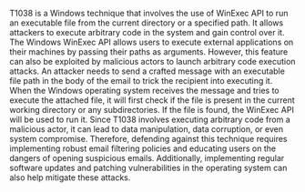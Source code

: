 T1038 is a Windows technique that involves the use of WinExec API to run an executable file from the current directory or a specified path. It allows attackers to execute arbitrary code in the system and gain control over it. 
The Windows WinExec API allows users to execute external applications on their machines by passing their paths as arguments. However, this feature can also be exploited by malicious actors to launch arbitrary code execution attacks. An attacker needs to send a crafted message with an executable file path in the body of the email to trick the recipient into executing it.
When the Windows operating system receives the message and tries to execute the attached file, it will first check if the file is present in the current working directory or any subdirectories. If the file is found, the WinExec API will be used to run it. 
Since T1038 involves executing arbitrary code from a malicious actor, it can lead to data manipulation, data corruption, or even system compromise. Therefore, defending against this technique requires implementing robust email filtering policies and educating users on the dangers of opening suspicious emails. Additionally, implementing regular software updates and patching vulnerabilities in the operating system can also help mitigate these attacks.
